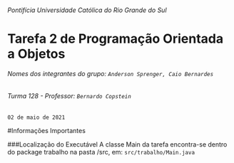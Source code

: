 ###### Pontifícia Universidade Católica do Rio Grande do Sul

# Tarefa 2 de Programação Orientada a Objetos

###### Nomes dos integrantes do grupo: `Anderson Sprenger, Caio Bernardes`

###### Turma 128 - Professor: `Bernardo Copstein`

`02 de maio de 2021`

#Informações Importantes

###Localização do Executável
A classe Main da tarefa encontra-se dentro do package trabalho na pasta /src, em: `src/trabalho/Main.java`
